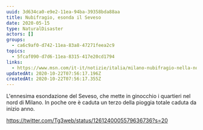 ```yaml
---
uuid: 3d634ca0-e9e2-11ea-94ba-39358bda88aa
title: Nubifragio, esonda il Seveso
date: 2020-05-15
type: NaturalDisaster
actors: []
groups:
  - ca6c9af0-d742-11ea-83a8-47271feea2c9
topics:
  - 5fcaf090-d7d6-11ea-8315-417e20cd1794
links:
  - https://www.msn.com/it-it/notizie/italia/milano-nubifragio-nella-notte-esonda-il-fiume-seveso-allagamenti-e-blackout/ar-BB147lVi
updatedAt: 2020-10-22T07:56:17.196Z
createdAt: 2020-10-22T07:56:17.355Z
---
```

L'ennesima esondazione del Seveso, che mette in ginocchio i quartieri nel nord di Milano.
In poche ore è caduta un terzo della pioggia totale caduta da inizio anno.

https://twitter.com/Tg3web/status/1261240005579636736?s=20
